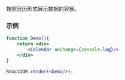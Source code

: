 按照日历形式展示数据的容器。

### 示例

<!--start-code-->

```jsx
function Demo(){
    return <div>
        <Calendar onChange={console.log}/>
    </div>
}

ReactDOM.render(<Demo/>);
```

<!--end-code-->
